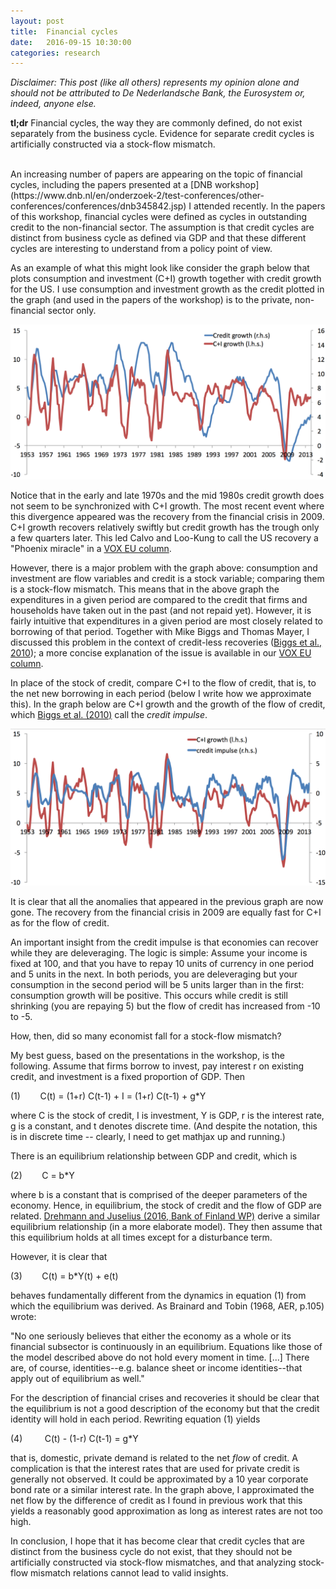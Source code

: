 ```yaml
---
layout: post
title:  Financial cycles
date:   2016-09-15 10:30:00
categories: research
---
```


*Disclaimer: This post (like all others) represents my opinion alone and should not be attributed to De Nederlandsche Bank, the Eurosystem or, indeed, anyone else.*

**tl;dr** Financial cycles, the way they are commonly defined, do not exist separately from the business cycle. Evidence for separate credit cycles is artificially constructed via a stock-flow mismatch.

<br>
An increasing number of papers are appearing on the topic of financial cycles, including the papers presented at a [DNB workshop](https://www.dnb.nl/en/onderzoek-2/test-conferences/other-conferences/conferences/dnb345842.jsp) I attended recently. In the papers of this workshop, financial cycles were defined as cycles in outstanding credit to the non-financial sector. The assumption is that credit cycles are distinct from business cycle as defined via GDP and that these different cycles are interesting to understand from a policy point of view.

As an example of what this might look like consider the graph below that plots consumption and investment (C+I) growth together with credit growth for the US.  I use consumption and investment growth as the credit plotted in the graph (and used in the papers of the workshop) is to the private, non-financial sector only.

<img src="/pics/credit_growth.png">

Notice that in the early and late 1970s and the mid 1980s credit growth does not seem to be synchronized with C+I growth. The most recent event where this divergence appeared was the
recovery from the financial crisis in 2009. C+I growth recovers relatively swiftly but credit growth has the trough only a few quarters later. This led Calvo and Loo-Kung to call the US recovery a "Phoenix miracle" in a [VOX EU column](http://voxeu.org/article/us-recovery-new-phoenix-miracle).

However, there is a major problem with the graph above:
consumption and investment are flow variables and credit is a stock variable;
comparing them is a stock-flow mismatch. This means that in the above graph the expenditures in a
given period are compared to the credit that firms and households have taken out in the past (and not repaid yet). However, it is fairly intuitive that expenditures in a given period are most closely related to borrowing of that period.
Together with Mike Biggs and Thomas Mayer, I discussed this problem in the context
of credit-less recoveries ([Biggs et al., 2010](http://ssrn.com/abstract=1595980)); a more
concise explanation of the issue is available in our [VOX EU column](http://www.voxeu.org/index.php?q=node/5038).

In place of the stock of credit, compare C+I to the flow of credit, that is, to the net new borrowing in each period (below I write how we approximate this).
In the graph below are C+I growth and the growth of the flow of credit, which [Biggs et al. (2010)](http://ssrn.com/abstract=1595980) call
the *credit impulse*.

<img src="/pics/credit_impulse.png">

It is clear that all the anomalies that appeared in the previous graph are now gone.
The recovery from the financial crisis  in 2009 are equally fast for C+I as for the flow of credit.

An important insight from the credit impulse is that economies can recover while they are deleveraging. The logic is simple: Assume your income is fixed at 100, and that you have to repay 10 units of currency in one period and 5 units in the next. In both periods, you are deleveraging but your consumption in the second period will be 5 units larger than in the first: consumption growth will be positive. This occurs while credit is still
shrinking (you are repaying 5) but the flow of credit has increased from -10 to -5.

How, then, did so many economist fall for a stock-flow mismatch?

My best guess, based on the presentations in the workshop, is the following. Assume that firms borrow to invest, pay interest r on existing credit, and investment is a fixed proportion of GDP.
Then

(1) &nbsp;&nbsp;&nbsp;&nbsp;&nbsp;&nbsp; C(t) = (1+r) C(t-1) + I = (1+r) C(t-1) + g*Y

where C is the stock of credit, I is investment, Y is GDP, r is the interest rate, g is a constant,
and t denotes discrete time.
(And despite the notation, this is in discrete time -- clearly, I need to get mathjax up and running.)

There is an equilibrium relationship between GDP and credit, which is

(2)  &nbsp;&nbsp;&nbsp;&nbsp;&nbsp;&nbsp;  C = b*Y

where b is a constant that is comprised of the deeper parameters of the economy.
Hence, in equilibrium, the stock of credit and the flow of GDP are related.
[Drehmann and Juselius (2016, Bank of Finland WP)](http://www.suomenpankki.fi/en/julkaisut/tutkimukset/keskustelualoitteet/Pages/dp2016_03.aspx) derive a similar equilibrium relationship (in a more elaborate model). They then assume that this equilibrium holds at all times except for
a disturbance term.

However, it is clear that

(3) &nbsp;&nbsp;&nbsp;&nbsp;&nbsp;&nbsp;  C(t) = b*Y(t) + e(t)  

behaves fundamentally different from the dynamics in equation (1) from which
the equilibrium was derived.
As Brainard and Tobin (1968, AER, p.105) wrote:

"No one seriously believes that either the economy as a whole or its financial
subsector is continuously in an equilibrium. Equations like those of the model
described above do not hold every moment in time. [...] There are, of course,
identities--e.g. balance sheet or income identities--that apply out of equilibrium
as well."

For the description of financial crises and recoveries it should be clear that the
equilibrium is not a good description of the economy but that the credit identity will hold in each
period. Rewriting equation (1) yields

(4) &nbsp;&nbsp;&nbsp; &nbsp;&nbsp;&nbsp;  C(t) - (1-r) C(t-1) = g*Y

that is, domestic, private demand is related to the net *flow* of credit. A complication
is that the interest rates that are used for private credit is generally not
observed. It could be approximated by a 10 year corporate bond rate or a similar interest rate. In the graph above, I approximated the net flow by the difference of credit as I found in previous work that this yields a reasonably good approximation as long as interest rates are not too high.


In conclusion, I hope that it has become clear that credit cycles that are
distinct from the business cycle do not exist, that they should not be artificially
constructed via stock-flow mismatches, and that analyzing stock-flow mismatch relations
cannot lead to valid insights.
